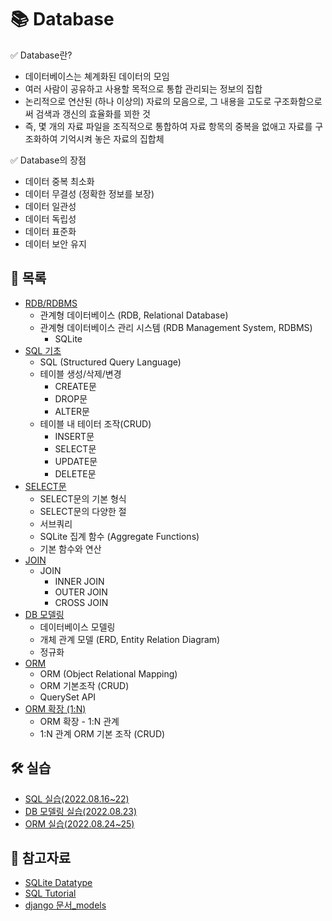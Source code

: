# 📚 Database

✅ Database란?

- 데이터베이스는 쳬계화된 데이터의 모임
- 여러 사람이 공유하고 사용할 목적으로 통합 관리되는 정보의 집합
- 논리적으로 연산된 (하나 이상의) 자료의 모음으로, 그 내용을 고도로 구조화함으로써 검색과 갱신의 효율화를 꾀한 것
- 즉, 몇 개의 자료 파일을 조직적으로 통합하여 자료 항목의 중복을 없애고 자료를 구조화하여 기억시켜 놓은 자료의 집합체

✅ Database의 장점

- 데이터 중복 최소화
- 데이터 무결성 (정확한 정보를 보장)
- 데이터 일관성
- 데이터 독립성
- 데이터 표준화
- 데이터 보안 유지



## 📃 목록

- [RDB/RDBMS](https://github.com/hyejinny97/TIL/blob/master/Database/RDB.md)
  - 관계형 데이터베이스 (RDB, Relational Database)
  - 관계형 데이터베이스 관리 시스템 (RDB Management System, RDBMS)
    - SQLite
- [SQL 기초](https://github.com/hyejinny97/TIL/blob/master/Database/SQL_base.md)
  - SQL (Structured Query Language)
  - 테이블 생성/삭제/변경
    - CREATE문
    - DROP문
    - ALTER문
  - 테이블 내 테이터 조작(CRUD)
    - INSERT문
    - SELECT문
    - UPDATE문
    - DELETE문
- [SELECT문](https://github.com/hyejinny97/TIL/blob/master/Database/SELECT.md)
  - SELECT문의 기본 형식
  - SELECT문의 다양한 절
  - 서브쿼리
  - SQLite 집계 함수 (Aggregate Functions)
  - 기본 함수와 연산
- [JOIN](https://github.com/hyejinny97/TIL/blob/master/Database/JOIN.md)
  - JOIN
    - INNER JOIN
    - OUTER JOIN
    - CROSS JOIN
- [DB 모델링](https://github.com/hyejinny97/TIL/blob/master/Database/DBmodeling.md)
  - 데이터베이스 모델링
  - 개체 관계 모델 (ERD, Entity Relation Diagram)
  - 정규화
- [ORM](https://github.com/hyejinny97/TIL/blob/master/Database/ORM.md)
  - ORM (Object Relational Mapping)
  - ORM 기본조작 (CRUD)
  - QuerySet API
- [ORM 확장 (1:N)](https://github.com/hyejinny97/TIL/blob/master/Database/ORM_advanced.md)
  - ORM 확장 - 1:N 관계
  - 1:N 관계 ORM 기본 조작 (CRUD)


## 🛠 실습
- [SQL 실습(2022.08.16~22)](https://github.com/hyejinny97/DB_practice)
- [DB 모델링 실습(2022.08.23)](https://github.com/hyejinny97/DB_practice)
- [ORM 실습(2022.08.24~25)](https://github.com/hyejinny97/DB_practice)



## 🔎 참고자료
- [SQLite Datatype](https://www.sqlite.org/datatype3.html)
- [SQL Tutorial](https://www.w3schools.com/sql/default.asp)
- [django 문서_models](https://docs.djangoproject.com/en/4.1/topics/db/models/)